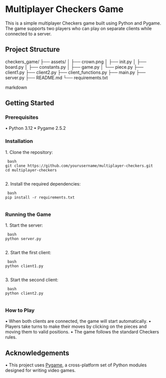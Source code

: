 # Multiplayer Checkers Game

This is a simple multiplayer Checkers game built using Python and Pygame. The game supports two players who can play on separate clients while connected to a server.

## Project Structure

checkers_game/
├── assets/
│ ├── crown.png
│ ├── init.py
│ ├── board.py
│ ├── constants.py
│ ├── game.py
│ └── piece.py
├── client1.py
├── client2.py
├── client_functions.py
├── main.py
├── server.py
├── README.md
└── requirements.txt

markdown


## Getting Started

### Prerequisites

•⁠  ⁠Python 3.12
•⁠  ⁠Pygame 2.5.2

### Installation

1.⁠ ⁠Clone the repository:

    ⁠ bash
    git clone https://github.com/yourusername/multiplayer-checkers.git
    cd multiplayer-checkers
     ⁠

2.⁠ ⁠Install the required dependencies:

    ⁠ bash
    pip install -r requirements.txt
     ⁠

### Running the Game

1.⁠ ⁠Start the server:

    ⁠ bash
    python server.py
     ⁠

2.⁠ ⁠Start the first client:

    ⁠ bash
    python client1.py
     ⁠

3.⁠ ⁠Start the second client:

    ⁠ bash
    python client2.py
     ⁠

### How to Play

•⁠  ⁠When both clients are connected, the game will start automatically.
•⁠  ⁠Players take turns to make their moves by clicking on the pieces and moving them to valid positions.
•⁠  ⁠The game follows the standard Checkers rules.

## Acknowledgements

•⁠  ⁠This project uses [Pygame](https://www.pygame.org/), a cross-platform set of Python modules designed for writing video games.
